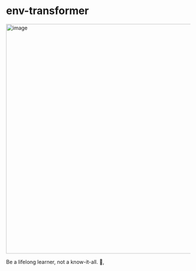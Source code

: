 # env-transformer

<img width="625" alt="image" src="https://github.com/user-attachments/assets/724d00ab-7cc7-4353-89d4-fa40512292b9" />


<!-- INSPIRATIONAL_QUOTE_START -->
Be a lifelong learner, not a know-it-all.
👀,
<!-- INSPIRATIONAL_QUOTE_END -->
